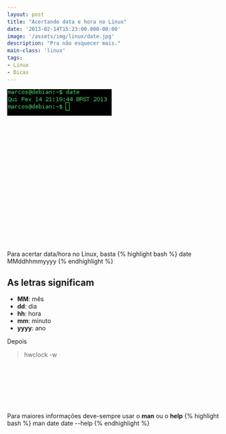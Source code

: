 ```yaml
---
layout: post
title: "Acertando data e hora no Linux"
date: '2013-02-14T15:23:00.000-08:00'
image: '/assets/img/linux/date.jpg'
description: "Pra não esquecer mais."
main-class: 'linux'
tags:
- Linux
- Dicas
---
```


![Acertando data e hora no Linux](/assets/img/linux/date.jpg "Acertando data e hora no Linux")

<!-- QUADRADO -->
<script async src="//pagead2.googlesyndication.com/pagead/js/adsbygoogle.js"></script>
<ins class="adsbygoogle"
style="display:inline-block;width:336px;height:280px"
data-ad-client="ca-pub-2838251107855362"
data-ad-slot="5351066970"></ins>
<script>
(adsbygoogle = window.adsbygoogle || []).push({});
</script>

Para acertar data/hora no Linux, basta
{% highlight bash %}
date MMddhhmmyyyy
{% endhighlight %}

## As letras significam
- __MM__: mês
- __dd__: dia
- __hh__: hora
- __mm__: minuto
- __yyyy__: ano

Depois
> hwclock -w

<!-- MINI ANÚNCIO -->
<script async src="//pagead2.googlesyndication.com/pagead/js/adsbygoogle.js"></script>
<!-- Games Root -->
<ins class="adsbygoogle"
style="display:inline-block;width:730px;height:95px"
data-ad-client="ca-pub-2838251107855362"
data-ad-slot="5351066970"></ins>
<script>
(adsbygoogle = window.adsbygoogle || []).push({});
</script>

Para maiores informações deve-sempre usar o __man__ ou o __help__
{% highlight bash %}
man date
date --help
{% endhighlight %}

